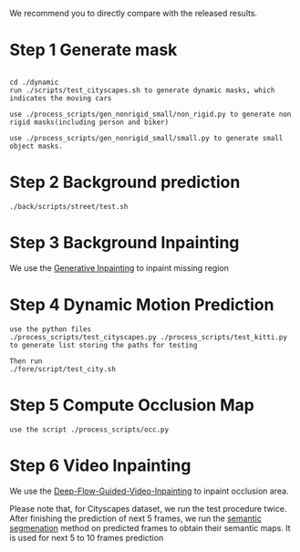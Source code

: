 We recommend you to directly compare with the released results.


# Step 1 Generate mask

```

cd ./dynamic
run ./scripts/test_cityscapes.sh to generate dynamic masks, which indicates the moving cars

use ./process_scripts/gen_nonrigid_small/non_rigid.py to generate non rigid masks(including person and biker)

use ./process_scripts/gen_nonrigid_small/small.py to generate small object masks.
```

# Step 2 Background prediction

```
./back/scripts/street/test.sh
```

# Step 3 Background Inpainting

We use the [Generative Inpainting](https://github.com/JiahuiYu/generative_inpainting/tree/v1.0.0) to inpaint missing region

# Step 4 Dynamic Motion Prediction

```
use the python files
./process_scripts/test_cityscapes.py ./process_scripts/test_kitti.py
to generate list storing the paths for testing

Then run
./fore/script/test_city.sh
```

# Step 5 Compute Occlusion Map

```
use the script ./process_scripts/occ.py

```

# Step 6 Video Inpainting

We use the [Deep-Flow-Guided-Video-Inpainting](https://github.com/nbei/Deep-Flow-Guided-Video-Inpainting) to inpaint occlusion area.


Please note that, for Cityscapes dataset, we run the test procedure twice. After finishing the prediction of next 5 frames, we run the [semantic segmenation](https://github.com/NVIDIA/semantic-segmentation) method on predicted frames to obtain their semantic maps. It is used for next 5 to 10 frames prediction

